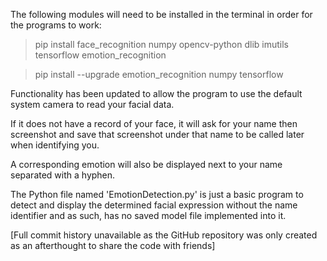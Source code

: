 The following modules will need to be installed in the terminal in order for the programs to work:

>pip install face_recognition numpy opencv-python dlib imutils tensorflow emotion_recognition

>pip install --upgrade emotion_recognition numpy tensorflow

Functionality has been updated to allow the program to use the default system camera to read your facial data. 

If it does not have a record of your face, it will ask for your name then screenshot and save that screenshot under 
that name to be called later when identifying you.

A corresponding emotion will also be displayed next to your name separated with a hyphen.

The Python file named 'EmotionDetection.py' is just a basic program to detect and display the determined facial 
expression without the name identifier and as such, has no saved model file implemented into it.

[Full commit history unavailable as the GitHub repository was only created as an afterthought to share the code with friends]